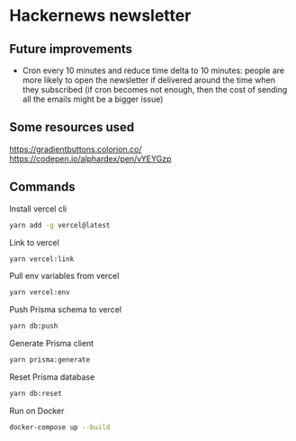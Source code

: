 # Hackernews newsletter

## Future improvements

- Cron every 10 minutes and reduce time delta to 10 minutes: people are more likely to open the newsletter if delivered around the time when they subscribed (if cron becomes not enough, then the cost of sending all the emails might be a bigger issue)

## Some resources used

https://gradientbuttons.colorion.co/
https://codepen.io/alphardex/pen/vYEYGzp

## Commands

Install vercel cli

```bash
yarn add -g vercel@latest
```

Link to vercel

```bash
yarn vercel:link
```

Pull env variables from vercel

```bash
yarn vercel:env
```

Push Prisma schema to vercel

```bash
yarn db:push
```

Generate Prisma client

```bash
yarn prisma:generate
```

Reset Prisma database

```bash
yarn db:reset
```

Run on Docker

```bash
docker-compose up --build
```
